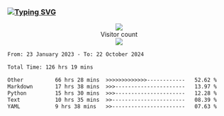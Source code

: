### <a href="https://git.io/typing-svg"><img src="https://readme-typing-svg.herokuapp.com?font=Fira+Code&pause=1000&width=435&lines=+Hi+%F0%9F%91%8B+There+is+Chenghow" alt="Typing SVG" /></a>
<p align="center"> 
  <img src="https://github-readme-stats.vercel.app/api?username=chenghow&show_icons=true"><br>
  Visitor count<br>
  <img src="https://profile-counter.glitch.me/chenghow/count.svg">
</p>

<!--START_SECTION:waka-->

```txt
From: 23 January 2023 - To: 22 October 2024

Total Time: 126 hrs 19 mins

Other          66 hrs 28 mins  >>>>>>>>>>>>>------------   52.62 %
Markdown       17 hrs 38 mins  >>>----------------------   13.97 %
Python         15 hrs 30 mins  >>>----------------------   12.28 %
Text           10 hrs 35 mins  >>-----------------------   08.39 %
YAML           9 hrs 38 mins   >>-----------------------   07.63 %
```

<!--END_SECTION:waka-->
